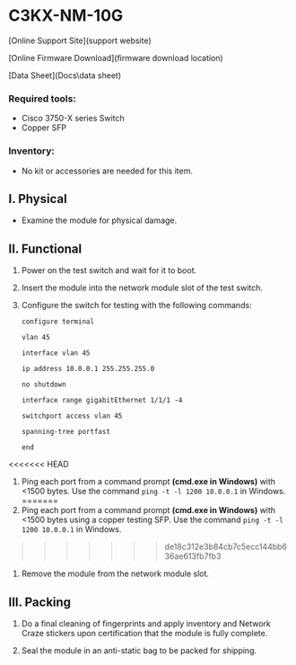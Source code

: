 # C3KX-NM-10G

[Online Support Site](support website)

[Online Firmware Download](firmware download location)

[Data Sheet](Docs\data sheet)

### Required tools:

- Cisco 3750-X series Switch
- Copper SFP

### Inventory:

- No kit or accessories are needed for this item.

## I. Physical

- Examine the module for physical damage.
	
## II. Functional

1. Power on the test switch and wait for it to boot.

1. Insert the module into the network module slot of the test switch.

1. Configure the switch for testing with the following commands:

	`configure terminal`

	`vlan 45`

	`interface vlan 45`

	`ip address 10.0.0.1 255.255.255.0`

	`no shutdown`

	`interface range gigabitEthernet 1/1/1 -4`

	`switchport access vlan 45`

	`spanning-tree portfast	`

	`end`

<<<<<<< HEAD
1. Ping each port from a command prompt **(cmd.exe in Windows)** with <1500 bytes.  Use the command `ping -t -l 1200 10.0.0.1` in Windows.
=======
1. Ping each port from a command prompt **(cmd.exe in Windows)** with <1500 bytes using a copper testing SFP.  Use the command `ping -t -l 1200 10.0.0.1` in Windows.
>>>>>>> de18c312e3b84cb7c5ecc144bb636ae613fb7fb3

1. Remove the module from the network module slot.

## III. Packing

1. Do a final cleaning of fingerprints and apply inventory and Network Craze stickers upon certification that the module is fully complete.

1. Seal the module in an anti-static bag to be packed for shipping.